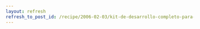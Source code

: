 ```yaml
---
layout: refresh
refresh_to_post_id: /recipe/2006-02-03/kit-de-desarrollo-completo-para-psp-actualizado
---
```

